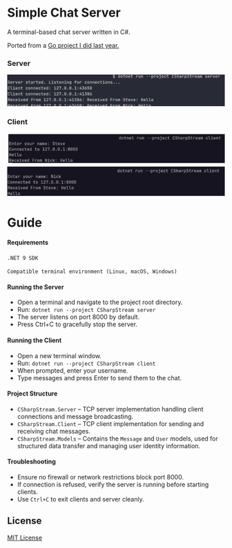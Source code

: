 # Simple Chat Server
A terminal-based chat server written in C#.

Ported from a [Go project I did last year.](https://github.com/Sieep-Coding/chatserver)

### Server
![](https://github.com/Sieep-Coding/simple-chat-csharp/blob/main/Public/server.png)

### Client
![](https://github.com/Sieep-Coding/simple-chat-csharp/blob/main/Public/client1.png)
![](https://github.com/Sieep-Coding/simple-chat-csharp/blob/main/Public/client2.png)
# Guide

#### Requirements
`.NET 9 SDK`

`Compatible terminal environment (Linux, macOS, Windows)`

#### Running the Server
- Open a terminal and navigate to the project root directory.
- Run:
 `dotnet run --project CSharpStream server`
- The server listens on port 8000 by default.
- Press Ctrl+C to gracefully stop the server.

#### Running the Client
- Open a new terminal window.
- Run: 
`dotnet run --project CSharpStream client`
- When prompted, enter your username.
- Type messages and press Enter to send them to the chat.

#### Project Structure
- `CSharpStream.Server` – TCP server implementation handling client connections and message broadcasting.
- `CSharpStream.Client` – TCP client implementation for sending and receiving chat messages.
- `CSharpStream.Models` – Contains the `Message` and `User` models, used for structured data transfer and managing user identity information.

#### Troubleshooting
- Ensure no firewall or network restrictions block port 8000.
- If connection is refused, verify the server is running before starting clients.
- Use `Ctrl+C` to exit clients and server cleanly.

## License
[MIT License](https://github.com/Sieep-Coding/simple-chat-csharp/tree/main?tab=MIT-1-ov-file)